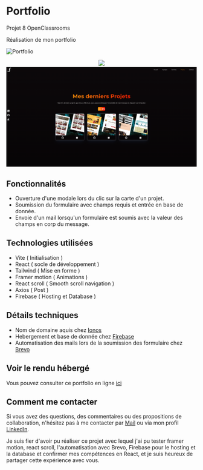 # Portfolio
Projet 8 OpenClassrooms

Réalisation de mon portfolio

![Portfolio](https://img.shields.io/badge/Mon%20Portfolio-orange)

<div align="center">
<img src="https://github.com/JonathanCornic/mon-portfolio/blob/main/herotop-Preview.png">
</div>
<div align="center">
<img src="https://github.com/JonathanCornic/mon-portfolio/blob/main/project-preview.png">
</div>

## Fonctionnalités

- Ouverture d'une modale lors du clic sur la carte d'un projet.
- Soumission du formulaire avec champs requis et entrée en base de donnée.
- Envoie d'un mail lorsqu'un formulaire est soumis avec la valeur des champs en corp du message.

## Technologies utilisées

- Vite ( Initialisation )
- React ( socle de développement )
- Tailwind ( Mise en forme )
- Framer motion ( Animations )
- React scroll ( Smooth scroll navigation )
- Axios ( Post )
- Firebase ( Hosting et Database )

## Détails techniques

- Nom de domaine aquis chez [Ionos](https://www.ionos.fr/)
- Hebergement et base de donnée chez [Firebase](https://firebase.google.com/)
- Automatisation des mails lors de la soumission des formulaire chez [Brevo](https://www.brevo.com/fr/)

## Voir le rendu hébergé 

Vous pouvez consulter ce portfolio en ligne [ici](https://jonathan-conric.com)

## Comment me contacter

Si vous avez des questions, des commentaires ou des propositions de collaboration, n'hésitez pas à me contacter par [Mail](mailto:cornicjonathan@gmail.com) ou via mon profil [LinkedIn](https://www.linkedin.com/in/jonathan-cornic-024607262/).

Je suis fier d'avoir pu réaliser ce projet avec lequel j'ai pu tester framer motion, react scroll, l'automatisation avec Brevo, Firebase pour le hosting et la database et confirmer mes compétences en React, et je suis heureux de partager cette expérience avec vous.
